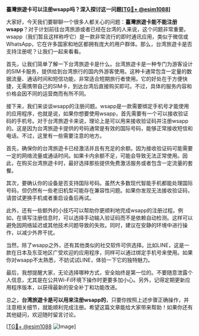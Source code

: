 **臺灣旅遊卡可以注册wsapp吗？深入探讨这一问题[[TG💪+ @esim1088](https://t.me/s/esim1088)]**

大家好，今天我们要聊聊一个很多人都关心的问题：**臺灣旅遊卡能不能注册wsapp**？对于计划前往台湾旅游或者已经在台湾的人来说，这个问题非常重要。wsapp（我们暂且这样称呼它）是一款非常流行的即时通讯应用，类似于微信或WhatsApp，它在许多国家和地区都拥有庞大的用户群体。那么，台湾旅遊卡是否支持注册呢？让我们一起来看看。

首先，让我们简单了解一下台湾旅遊卡是什么。台湾旅遊卡是一种专门为游客设计的SIM卡服务，提供给到台湾旅行的国内外游客使用。这种卡通常包含一定量的数据流量、通话时间和短信功能，非常适合短期旅行者使用。它的好处在于方便快捷，无需携带自己的SIM卡，到达台湾后直接购买即可。不过，具体的服务内容和价格会因不同的运营商而有所不同。

接下来，我们来谈谈wsapp的注册问题。wsapp是一款需要绑定手机号才能使用的应用程序，也就是说，如果你想要使用wsapp，首先需要有一个可以接收验证码的手机号。对于台湾旅遊卡来说，理论上是可以用来接收验证码并注册wsapp的。这是因为台湾旅遊卡提供的号码通常是有效的国际号码，能够正常接收短信和电话。不过，这里有一些需要注意的地方。

首先，确保你的台湾旅遊卡已经激活并且有充足的余额。因为接收验证码可能需要一定的网络流量或通话时间。如果卡内余额不足，可能会导致无法正常使用。因此，在购买台湾旅遊卡时，最好选择那些提供免费激活服务或者包含一定流量的套餐。

其次，要确认你的设备是否支持国际号码。虽然大多数现代智能手机都能处理国际号码，但仍然有一些老旧机型可能存在兼容性问题。如果你发现无法接收验证码，请尝试更换手机或者重启设备后再试。

此外，还有一些额外的小技巧可以帮助你更顺利地完成wsapp的注册过程。例如，在填写注册信息时，可以选择手动输入验证码而不是依赖自动检测。这样可以避免因网络延迟或其他技术问题导致的失败。同时，建议在安静的环境中进行操作，以减少外界干扰。

当然，除了wsapp之外，还有其他类似的社交软件可供选择。比如LINE，这是一款在日本及东亚地区广受欢迎的应用程序，同样可以通过绑定手机号来使用。如果你对wsapp不太熟悉，不妨试试LINE，体验一下它的独特魅力。

最后，我想提醒大家，无论选择哪种方式，安全始终是第一位的。不要随意泄露个人信息，尤其是在公共Wi-Fi环境下操作时更要多加小心。另外，记得定期更新应用程序版本，以获得最新的安全补丁和功能改进。

总之，**台湾旅遊卡是可以用来注册wsapp的**，只要你按照上述步骤正确操作，并注意相关细节，就能顺利完成注册。希望这篇文章能给大家带来帮助！如果你还有其他疑问，欢迎随时留言讨论。

[[TG💪+ @esim1088](https://t.me/s/esim1088) ![Image](https://i.postimg.cc/4NQfJmqS/Snipaste-2025-05-13-00-14-12.png)]